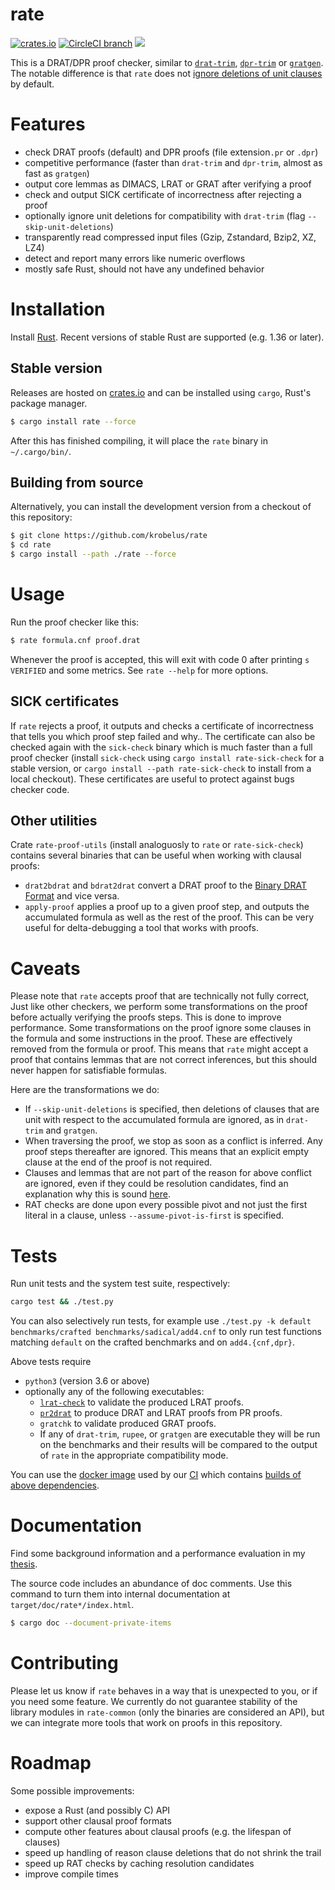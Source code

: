 # rate

[![crates.io](https://img.shields.io/crates/v/rate.svg)](https://crates.io/crates/rate)
[![CircleCI branch](https://img.shields.io/circleci/project/github/krobelus/rate/master.svg)](https://circleci.com/gh/krobelus/rate/tree/master)
![](https://img.shields.io/crates/l/rate.svg)

This is a DRAT/DPR proof checker, similar to
[`drat-trim`](https://github.com/marijnheule/drat-trim),
[`dpr-trim`](https://www.cs.utexas.edu/~marijn/pr/) or
[`gratgen`](http://www21.in.tum.de/~lammich/grat/). The notable
difference is that `rate` does not [ignore deletions of unit
clauses](https://github.com/marijnheule/drat-trim#clause-deletion-details)
by default.

# Features
- check DRAT proofs (default) and DPR proofs (file extension`.pr` or `.dpr`)
- competitive performance (faster than `drat-trim` and `dpr-trim`, almost as
  fast as `gratgen`)
- output core lemmas as DIMACS, LRAT or GRAT after verifying a proof
- check and output SICK certificate of incorrectness after rejecting a proof
- optionally ignore unit deletions for compatibility with `drat-trim`
  (flag `--skip-unit-deletions`)
- transparently read compressed input files (Gzip, Zstandard, Bzip2, XZ, LZ4)
- detect and report many errors like numeric overflows
- mostly safe Rust, should not have any undefined behavior

# Installation

Install [Rust](https://www.rust-lang.org/en-US/install.html).  Recent versions
of stable Rust are supported (e.g. 1.36 or later).

## Stable version

Releases are hosted on [crates.io](https://crates.io/) and can be
installed using `cargo`, Rust's package manager.

```sh
$ cargo install rate --force
```

After this has finished compiling, it will place the `rate` binary in
`~/.cargo/bin/`.

## Building from source

Alternatively, you can install the development version from a checkout of this
repository:

```sh
$ git clone https://github.com/krobelus/rate
$ cd rate
$ cargo install --path ./rate --force
```

# Usage

Run the proof checker like this:
```sh
$ rate formula.cnf proof.drat
```

Whenever the proof is accepted, this will exit with code 0 after printing
`s VERIFIED` and some metrics. See `rate --help` for more options.

## SICK certificates

If `rate` rejects a proof, it outputs and checks a certificate
of incorrectness that tells you which proof step failed and why..
The certificate can also be checked again with the `sick-check` binary
which is much faster than a full proof checker (install `sick-check`
using `cargo install rate-sick-check` for a stable version, or `cargo
install --path rate-sick-check` to install from a local checkout). These
certificates are useful to protect against bugs checker code.

## Other utilities

Crate `rate-proof-utils` (install analoguosly to `rate` or
`rate-sick-check`) contains several binaries that can be useful when
working with clausal proofs:

- `drat2bdrat` and `bdrat2drat` convert a DRAT proof to the [Binary DRAT Format]
  and vice versa.
- `apply-proof` applies a proof up to a given proof step, and outputs the
  accumulated formula as well as the rest of the proof. This can be very
  useful for delta-debugging a tool that works with proofs.

[Binary DRAT Format]: <https://github.com/marijnheule/drat-trim#binary-drat-format>

# Caveats

Please note that `rate` accepts proof that are technically not fully correct,
Just like other checkers, we perform some transformations on the proof before
actually verifying the proofs steps.  This is done to improve performance.
Some transformations on the proof ignore some clauses in the formula and some
instructions in the proof. These are effectively removed from the formula
or proof.  This means that `rate` might accept a proof that contains lemmas
that are not correct inferences, but this should never happen for satisfiable
formulas.

Here are the transformations we do:
- If `--skip-unit-deletions` is specified, then deletions of clauses that
  are unit with respect to the accumulated formula are ignored, as in
  `drat-trim` and `gratgen`.
- When traversing the proof, we stop as soon as a conflict is inferred.
  Any proof steps thereafter are ignored.  This means that an explicit empty
  clause at the end of the proof is not required.
- Clauses and lemmas that are not part of the reason for above conflict
  are ignored, even if they could be resolution candidates, find an explanation
  why this is sound [here].
- RAT checks are done upon every possible pivot and not just the first literal
  in a clause, unless `--assume-pivot-is-first` is specified.

[here]: <http://www21.in.tum.de/~lammich/grat/gratgen-doc/Unmarked_RAT_Candidates.html>

# Tests

Run unit tests and the system test suite, respectively:

```sh
cargo test && ./test.py
```

You can also selectively run tests, for example use `./test.py -k default
benchmarks/crafted benchmarks/sadical/add4.cnf` to only run test functions
matching `default` on the crafted benchmarks and on `add4.{cnf,dpr}`.

Above tests require
- `python3` (version 3.6 or above)
- optionally any of the following executables:
  - [`lrat-check`](https://github.com/acl2/acl2/tree/master/books/projects/sat/lrat)
    to validate the produced LRAT proofs.
  - [`pr2drat`](https://github.com/marijnheule/pr2drat) to produce
    DRAT and LRAT proofs from PR proofs.
  - `gratchk` to validate produced GRAT proofs.
  - If any of `drat-trim`, `rupee`, or `gratgen` are executable they will be
    run on the benchmarks and their results will be compared to the output of
    `rate` in the appropriate compatibility mode.

You can use the [docker
image](https://cloud.docker.com/repository/docker/krobelus/rate-test-environment)
used by our [CI](.circleci/config.yml) which contains [builds of above
dependencies](scripts/test-environment/).

# Documentation

Find some background information and a performance evaluation in my [thesis].

[thesis]: <https://github.com/krobelus/rate-experiments/blob/master/thesis.pdf>

The source code includes an abundance of doc comments. Use this command to
turn them into internal documentation at `target/doc/rate*/index.html`.
```sh
$ cargo doc --document-private-items
```

# Contributing

Please let us know if `rate` behaves in a way that is unexpected to you,
or if you need some feature.  We currently do not guarantee stability of the
library modules in `rate-common` (only the binaries are considered an API),
but we can integrate more tools that work on proofs in this repository.

# Roadmap

Some possible improvements:

- expose a Rust (and possibly C) API
- support other clausal proof formats
- compute other features about clausal proofs (e.g. the lifespan of clauses)
- speed up handling of reason clause deletions that do not shrink the trail
- speed up RAT checks by caching resolution candidates
- improve compile times
